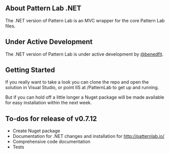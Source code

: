## About Pattern Lab .NET

The .NET version of Pattern Lab is an MVC wrapper for the core Pattern Lab files.

## Under Active Development

The .NET version of Pattern Lab is under active development by [@benedfit](https://twitter.com/benedfit).

## Getting Started

If you really want to take a look you can clone the repo and open the solution in Visual Studio, or point IIS at /PatternLab to get up and running. 

But if you can hold off a little longer a Nuget package will be made available for easy installation within the next week.

## To-dos for release of v0.7.12

* Create Nuget package
* Documentation for .NET changes and installation for http://patternlab.io/
* Comprehensive code documentation
* Tests